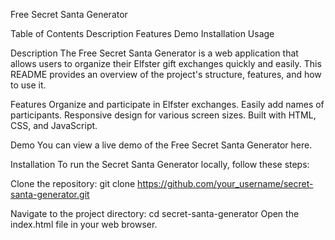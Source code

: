 Free Secret Santa Generator

Table of Contents
Description
Features
Demo
Installation
Usage

Description
  The Free Secret Santa Generator is a web application that allows users to organize their Elfster gift exchanges quickly and easily. This README provides an overview of the project's structure, features, and how to use it.

Features
    Organize and participate in Elfster exchanges.
    Easily add names of participants.
    Responsive design for various screen sizes.
    Built with HTML, CSS, and JavaScript.
    
Demo
You can view a live demo of the Free Secret Santa Generator here.

Installation
To run the Secret Santa Generator locally, follow these steps:

Clone the repository:
    git clone https://github.com/your_username/secret-santa-generator.git
    
Navigate to the project directory:
    cd secret-santa-generator
    Open the index.html file in your web browser.


